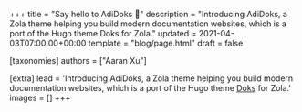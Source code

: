+++
title = "Say hello to AdiDoks 👋"
description = "Introducing AdiDoks, a Zola theme helping you build modern documentation websites, which is a port of the Hugo theme Doks for Zola."
updated = 2021-04-03T07:00:00+00:00
template = "blog/page.html"
draft = false

[taxonomies]
authors = ["Aaran Xu"]

[extra]
lead = 'Introducing AdiDoks, a Zola theme helping you build modern documentation websites, which is a port of the Hugo theme <a href="https://github.com/h-enk/doks">Doks</a> for Zola.'
images = []
+++

